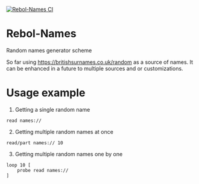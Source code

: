 [![Rebol-Names CI](https://github.com/Oldes/Rebol-Names/actions/workflows/main.yml/badge.svg)](https://github.com/Oldes/Rebol-Names/actions/workflows/main.yml)

# Rebol-Names
Random names generator scheme

So far using https://britishsurnames.co.uk/random as a source of names.
It can be enhanced in a future to multiple sources and or customizations.

# Usage example

1. Getting a single random name
```rebol
read names://
```
2. Getting multiple random names at once
```rebol
read/part names:// 10
```
3. Getting multiple random names one by one
```rebol
loop 10 [
	probe read names://
]
```
